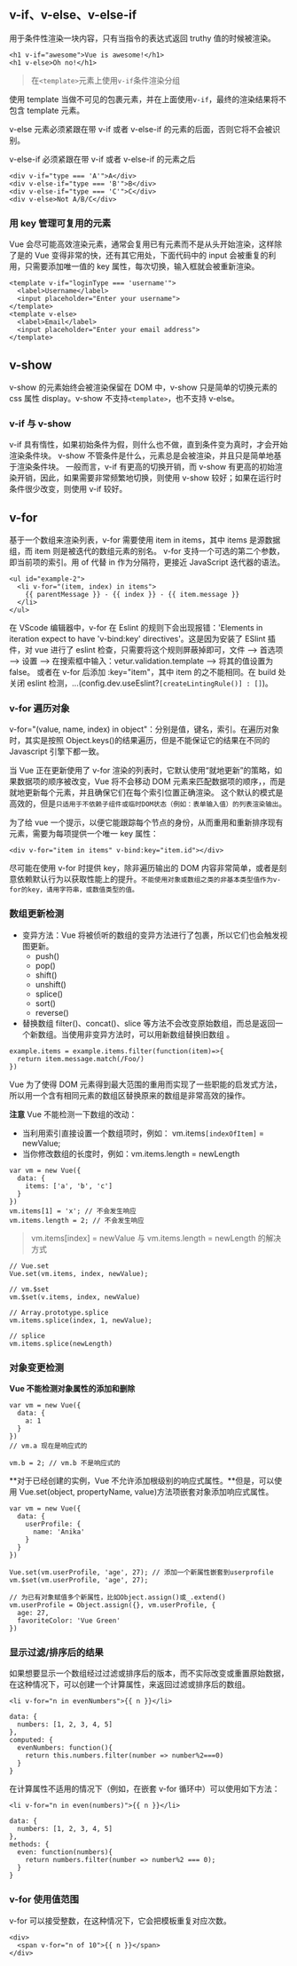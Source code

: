 ## v-if、v-else、v-else-if

用于条件性渲染一块内容，只有当指令的表达式返回 truthy 值的时候被渲染。

```
<h1 v-if="awesome">Vue is awesome!</h1>
<h1 v-else>Oh no!</h1>
```

> 在`<template>`元素上使用`v-if`条件渲染分组

使用 template 当做不可见的包裹元素，并在上面使用`v-if`，最终的渲染结果将不包含 template 元素。

v-else 元素必须紧跟在带 v-if 或者 v-else-if 的元素的后面，否则它将不会被识别。

v-else-if 必须紧跟在带 v-if 或者 v-else-if 的元素之后

```
<div v-if="type === 'A'">A</div>
<div v-else-if="type === 'B'">B</div>
<div v-else-if="type === 'C'">C</div>
<div v-else>Not A/B/C</div>
```

### 用 key 管理可复用的元素

Vue 会尽可能高效渲染元素，通常会复用已有元素而不是从头开始渲染，这样除了是的 Vue 变得非常的快，还有其它用处，下面代码中的 input 会被重复的利用，只需要添加唯一值的 key 属性，每次切换，输入框就会被重新渲染。

```
<template v-if="loginType === 'username'">
  <label>Username</label>
  <input placeholder="Enter your username">
</template>
<template v-else>
  <label>Email</label>
  <input placeholder="Enter your email address">
</template>
```

## v-show

v-show 的元素始终会被渲染保留在 DOM 中，v-show 只是简单的切换元素的 css 属性 display。v-show 不支持`<template>`，也不支持 v-else。

### v-if 与 v-show

v-if 具有惰性，如果初始条件为假，则什么也不做，直到条件变为真时，才会开始渲染条件块。
v-show 不管条件是什么，元素总是会被渲染，并且只是简单地基于渲染条件块。
一般而言，v-if 有更高的切换开销，而 v-show 有更高的初始渲染开销，因此，如果需要非常频繁地切换，则使用 v-show 较好；如果在运行时条件很少改变，则使用 v-if 较好。

## v-for

基于一个数组来渲染列表，v-for 需要使用 item in items，其中 items 是源数据组，而 item 则是被迭代的数组元素的别名。
v-for 支持一个可选的第二个参数，即当前项的索引。用 of 代替 in 作为分隔符，更接近 JavaScript 迭代器的语法。

```
<ul id="example-2">
  <li v-for="(item, index) in items">
    {{ parentMessage }} - {{ index }} - {{ item.message }}
  </li>
</ul>
```

在 VScode 编辑器中，v-for 在 Eslint 的规则下会出现报错：'Elements in iteration expect to have 'v-bind:key' directives'。这是因为安装了 ESlint 插件，对 vue 进行了 eslint 检查，只需要将这个规则屏蔽掉即可，文件 —> 首选项 —> 设置 —> 在搜索框中输入：vetur.validation.template —> 将其的值设置为 false。
或者在 v-for 后添加 :key="item"，其中 item 的之不能相同。在 build 处关闭 eslint 检测，...(config.dev.useEslint?`[createLintingRule()] : []`)。

### v-for 遍历对象

v-for="(value, name, index) in object"：分别是值，键名，索引。在遍历对象时，其实是按照 Object.keys()的结果遍历，但是不能保证它的结果在不同的 Javascript 引擎下都一致。

当 Vue 正在更新使用了 v-for 渲染的列表时，它默认使用“就地更新”的策略，如果数据项的顺序被改变，Vue 将不会移动 DOM 元素来匹配数据项的顺序，，而是就地更新每个元素，并且确保它们在每个索引位置正确渲染。
这个默认的模式是高效的，但是`只适用于不依赖子组件或临时DOM状态（例如：表单输入值）的列表渲染输出`。

为了给 vue 一个提示，以便它能跟踪每个节点的身份，从而重用和重新排序现有元素，需要为每项提供一个唯一 key 属性：

```
<div v-for="item in items" v-bind:key="item.id"></div>
```

尽可能在使用 v-for 时提供 key，除非遍历输出的 DOM 内容非常简单，或者是刻意依赖默认行为以获取性能上的提升。`不能使用对象或数组之类的非基本类型值作为v-for的key，请用字符串，或数值类型的值。`

### 数组更新检测

- 变异方法：Vue 将被侦听的数组的变异方法进行了包裹，所以它们也会触发视图更新。
  - push()
  - pop()
  - shift()
  - unshift()
  - splice()
  - sort()
  - reverse()
- 替换数组
  filter()、concat()、slice 等方法不会改变原始数组，而总是返回一个新数组。当使用非变异方法时，可以用新数组替换旧数组 。

```
example.items = example.items.filter(function(item)=>{
  return item.message.match(/Foo/)
})
```

Vue 为了使得 DOM 元素得到最大范围的重用而实现了一些职能的启发式方法，所以用一个含有相同元素的数组区替换原来的数组是非常高效的操作。

**注意**
Vue 不能检测一下数组的改动：

- 当利用索引直接设置一个数组项时，例如： vm.items`[indexOfItem]` = newValue;
- 当你修改数组的长度时，例如：vm.items.length = newLength

```
var vm = new Vue({
  data: {
    items: ['a', 'b', 'c']
  }
})
vm.items[1] = 'x'; // 不会发生响应
vm.items.length = 2; // 不会发生响应
```

> vm.items[index] = newValue 与 vm.items.length = newLength 的解决方式

```
// Vue.set
Vue.set(vm.items, index, newValue);

// vm.$set
vm.$set(v.items, index, newValue)

// Array.prototype.splice
vm.items.splice(index, 1, newValue);

// splice
vm.items.splice(newLength)
```

### 对象变更检测

**Vue 不能检测对象属性的添加和删除**

```
var vm = new Vue({
  data: {
    a: 1
  }
})
// vm.a 现在是响应式的

vm.b = 2; // vm.b 不是响应式的
```

**对于已经创建的实例，Vue 不允许添加根级别的响应式属性。**但是，可以使用 Vue.set(object, propertyName, value)方法项嵌套对象添加响应式属性。

```
var vm = new Vue({
  data: {
    userProfile: {
      name: 'Anika'
    }
  }
})

Vue.set(vm.userProfile, 'age', 27); // 添加一个新属性嵌套到userprofile
vm.$set(vm.userProfile, 'age', 27);

// 为已有对象赋值多个新属性，比如Object.assign()或_.extend()
vm.userProfile = Object.assign({}, vm.userProfile, {
  age: 27,
  favoriteColor: 'Vue Green'
})
```

### 显示过滤/排序后的结果

如果想要显示一个数组经过过滤或排序后的版本，而不实际改变或重置原始数据，在这种情况下，可以创建一个计算属性，来返回过滤或排序后的数组。

```
<li v-for="n in evenNumbers">{{ n }}</li>

data: {
  numbers: [1, 2, 3, 4, 5]
},
computed: {
  evenNumbers: function(){
    return this.numbers.filter(number => number%2===0)
  }
}
```

在计算属性不适用的情况下（例如，在嵌套 v-for 循环中）可以使用如下方法：

```
<li v-for="n in even(numbers)">{{ n }}</li>

data: {
  numbers: [1, 2, 3, 4, 5]
},
methods: {
  even: function(numbers){
    return numbers.filter(number => number%2 === 0);
  }
}
```

### v-for 使用值范围

v-for 可以接受整数，在这种情况下，它会把模板重复对应次数。

```
<div>
  <span v-for="n of 10">{{ n }}</span>
</div>
```

### <template>上使用 v-for

利用带有 v-for 的`<template>`来渲染一段包含多个元素的内容。

```
<ul>
  <template v-for="item in items">
    <li>{{ item.msg }}</li>
    <li class="divider" role="presentation"></li>
  </template>
</ul>
```

### v-for 与 v-if 一同使用

**v-for 与 v-if 一般不推荐一起使用。**当他们在同一节点时，v-for 的优先级比 v-if 更高，这意味着 v-if 将分别重复运行于每个 v-for 循环中，当只想渲染部分节点时，这种优先级的机制会非常有用。

```
<li v-for="todo in todos" v-if="!todo.isComplete">{{ todo }}</li>
```

如果是有条件跳过循环的执行，那么可以将 v-if 置于外层元素（或`<template>`）上，

```
<ul v-if="todos.length">
  <li v-for="todo of todos">
    {{ todo }}
  </li>
</ul>
<p v-else>No todos left!</p>
```

### 在组件上使用 v-for

在组件上使用 v-for 时，key 是必须的。

```
<my-component v-for="item of items" :key="item.id"></my-component>
```

任何数据都不会被自动传递到组件里，因为每个组件都有自己独立的作用域，为了把迭代数据传递到组件里，要使用 prop：

```
<my-component v-for="(item, index) in items"  v-bind:item="item" v-bind:index="index" v-bind:key="item.id"></my-component>
```

